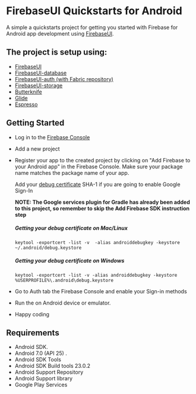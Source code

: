 # FirebaseUI Quickstarts for Android
A simple a quickstarts project for getting you started with Firebase for Android app development using [FirebaseUI](https://github.com/firebase/FirebaseUI-Android).

## The project is setup using:
- [FirebaseUI](https://github.com/firebase/FirebaseUI-Android)
- [FirebaseUI-database](https://github.com/firebase/FirebaseUI-Android/tree/master/database)
- [FirebaseUI-auth (with Fabric repository)](https://github.com/firebase/FirebaseUI-Android/tree/master/auth)
- [FirebaseUI-storage](https://github.com/firebase/FirebaseUI-Android/tree/master/storage)
- [Butterknife](https://github.com/JakeWharton/butterknife)
- [Glide](https://github.com/bumptech/glide)
- [Espresso](http://google.github.io/android-testing-support-library/docs/espresso)

## Getting Started
- Log in to the [Firebase Console](https://console.firebase.google.com)
- Add a new project
- Register your app to the created project by clicking on "Add Firebase to your Android app" in the Firebase Console.
  Make sure your package name matches the package name of your app.

  Add your [debug certificate](https://developers.google.com/android/guides/client-auth) SHA-1 if you are going to enable Google Sign-In


  **NOTE: The Google services plugin for Gradle has already been added to this project, so remember to skip the Add Firebase SDK instruction step**
  
  ##### Getting your debug certificate on Mac/Linux
  ```
  keytool -exportcert -list -v  -alias androiddebugkey -keystore ~/.android/debug.keystore
  ```
 
  ##### Getting your debug certificate on Windows
  ```
  keytool -exportcert -list -v -alias androiddebugkey -keystore %USERPROFILE%\.android\debug.keystore
  ```

- Go to Auth tab the Firebase Console and enable your Sign-in methods
- Run the on Android device or emulator.
- Happy coding


## Requirements
- Android SDK.
- Android 7.0 (API 25) .
- Android SDK Tools
- Android SDK Build tools 23.0.2
- Android Support Repository
- Android Support library
- Google Play Services

